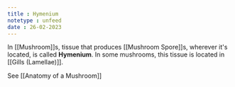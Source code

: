 ```yaml
---
title : Hymenium
notetype : unfeed
date : 26-02-2023
---
```


In [[Mushroom]]s, tissue that produces [[Mushroom Spore]]s, wherever it's located, is called **Hymenium**. In some mushrooms, this tissue is located in [[Gills (Lamellae)]].

See [[Anatomy of a Mushroom]]